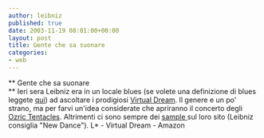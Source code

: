 ```yaml
---
author: leibniz
published: true
date: 2003-11-19 08:01:00+00:00
layout: post
title: Gente che sa suonare
categories:
- web
---
```


 **   Gente che sa suonare   
**   Ieri sera Leibniz era in un locale blues (se volete una definizione di blues leggete  [ qui](http://leibniz.splinder.it/1058598339#438230)) ad ascoltare i prodigiosi  [ Virtual Dream](http://www.virtualdream.org/). Il genere e un po' strano, ma per farvi un'idea considerate che apriranno il concerto degli  [ Ozric Tentacles](http://www.amazon.com/exec/obidos/tg/stores/artist/glance/-/45998/ref=m_art_dp/104-6320590-8957512). Altrimenti ci sono sempre dei  [ sample ](http://www.virtualdream.org/It/liverecs%20Italian.htm)sul loro sito (Leibniz consiglia "New Dance").
L* - Virtual Dream - Amazon
